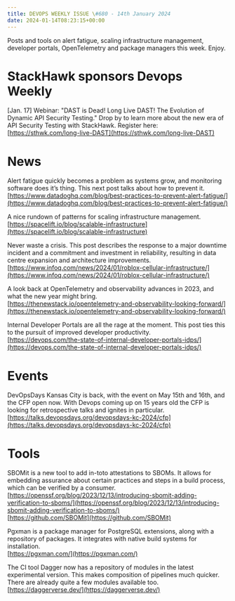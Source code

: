 ```yaml
---
title: DEVOPS WEEKLY ISSUE \#680 - 14th January 2024 
date: 2024-01-14T08:23:15+00:00
---
```


Posts and tools on alert fatigue, scaling infrastructure management, developer portals, OpenTelemetry and package managers this week. Enjoy.


StackHawk sponsors Devops Weekly
============================

[Jan. 17] Webinar: "DAST is Dead! Long Live DAST! The Evolution of Dynamic API Security Testing." Drop by to learn more about the new era of API Security Testing with StackHawk. Register here:
<br>[https://sthwk.com/long-live-DAST](https://sthwk.com/long-live-DAST)


News
====

Alert fatigue quickly becomes a problem as systems grow, and monitoring software does it’s thing. This next post talks about how to prevent it.
<br>[https://www.datadoghq.com/blog/best-practices-to-prevent-alert-fatigue/](https://www.datadoghq.com/blog/best-practices-to-prevent-alert-fatigue/)


A nice rundown of patterns for scaling infrastructure management.
<br>[https://spacelift.io/blog/scalable-infrastructure](https://spacelift.io/blog/scalable-infrastructure)


Never waste a crisis. This post describes the response to a major downtime incident and a commitment and investment in reliability, resulting in data centre expansion and architecture improvements.
<br>[https://www.infoq.com/news/2024/01/roblox-cellular-infrastructure/](https://www.infoq.com/news/2024/01/roblox-cellular-infrastructure/)


A look back at OpenTelemetry and observability advances in 2023, and what the new year might bring.
<br>[https://thenewstack.io/opentelemetry-and-observability-looking-forward/](https://thenewstack.io/opentelemetry-and-observability-looking-forward/)


Internal Developer Portals are all the rage at the moment. This post ties this to the pursuit of improved developer productivity.
<br>[https://devops.com/the-state-of-internal-developer-portals-idps/](https://devops.com/the-state-of-internal-developer-portals-idps/)


Events
======

DevOpsDays Kansas City is back, with the event on May 15th and 16th, and the CFP open now. With Devops coming up on 15 years old the CFP is looking for retrospective talks and ignites in particular.
<br>[https://talks.devopsdays.org/devopsdays-kc-2024/cfp](https://talks.devopsdays.org/devopsdays-kc-2024/cfp)


Tools
=====

SBOMit is a new tool to add in-toto attestations to SBOMs. It allows for embedding assurance about certain practices and steps in a build process, which can be verified by a consumer.
<br>[https://openssf.org/blog/2023/12/13/introducing-sbomit-adding-verification-to-sboms/](https://openssf.org/blog/2023/12/13/introducing-sbomit-adding-verification-to-sboms/)
<br>[https://github.com/SBOMit](https://github.com/SBOMit)


Pgxman is a package manager for PostgreSQL extensions, along with a repository of packages. It integrates with native build systems for installation.
<br>[https://pgxman.com/](https://pgxman.com/)


The CI tool Dagger now has a repository of modules in the latest experimental version. This makes composition of pipelines much quicker. There are already quite a few modules available too.
<br>[https://daggerverse.dev/](https://daggerverse.dev/)




